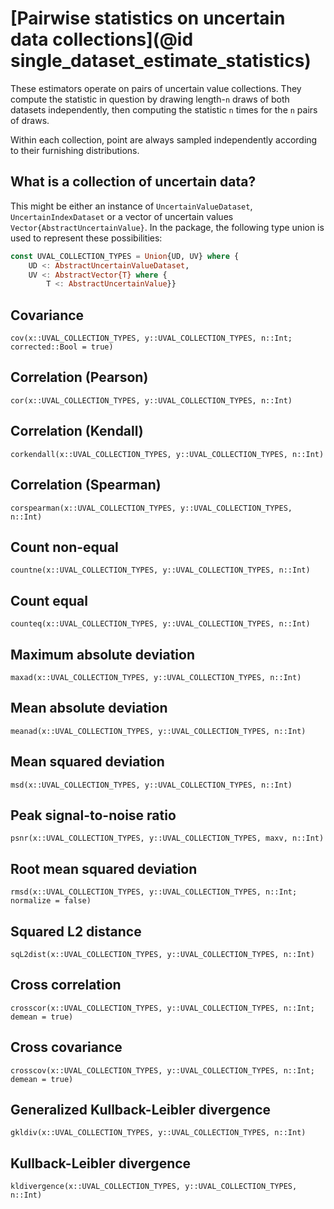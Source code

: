 # [Pairwise statistics on uncertain data collections](@id single_dataset_estimate_statistics)

These estimators operate on pairs of uncertain value collections. They compute the 
statistic in question by drawing length-`n` draws of both datasets independently,
then computing the statistic `n` times for the `n` pairs of draws. 

Within each collection, point are always sampled independently according to their 
furnishing distributions.

## What is a collection of uncertain data?

This might be either an instance of `UncertainValueDataset`, `UncertainIndexDataset` or 
a vector of uncertain values `Vector{AbstractUncertainValue}`. In the package, the following
type union is used to represent these possibilities:

```julia
const UVAL_COLLECTION_TYPES = Union{UD, UV} where {
    UD <: AbstractUncertainValueDataset,
    UV <: AbstractVector{T} where {
        T <: AbstractUncertainValue}}
```

## Covariance

```@docs
cov(x::UVAL_COLLECTION_TYPES, y::UVAL_COLLECTION_TYPES, n::Int; corrected::Bool = true)
```

## Correlation (Pearson)

```@docs
cor(x::UVAL_COLLECTION_TYPES, y::UVAL_COLLECTION_TYPES, n::Int)
```

## Correlation (Kendall)

```@docs
corkendall(x::UVAL_COLLECTION_TYPES, y::UVAL_COLLECTION_TYPES, n::Int)
```

## Correlation (Spearman)

```@docs
corspearman(x::UVAL_COLLECTION_TYPES, y::UVAL_COLLECTION_TYPES, n::Int)
```

## Count non-equal

```@docs
countne(x::UVAL_COLLECTION_TYPES, y::UVAL_COLLECTION_TYPES, n::Int)
```

## Count equal

```@docs
counteq(x::UVAL_COLLECTION_TYPES, y::UVAL_COLLECTION_TYPES, n::Int)
```

## Maximum absolute deviation

```@docs
maxad(x::UVAL_COLLECTION_TYPES, y::UVAL_COLLECTION_TYPES, n::Int)
```

## Mean absolute deviation

```@docs
meanad(x::UVAL_COLLECTION_TYPES, y::UVAL_COLLECTION_TYPES, n::Int)
```

## Mean squared deviation

```@docs
msd(x::UVAL_COLLECTION_TYPES, y::UVAL_COLLECTION_TYPES, n::Int)
```

## Peak signal-to-noise ratio

```@docs
psnr(x::UVAL_COLLECTION_TYPES, y::UVAL_COLLECTION_TYPES, maxv, n::Int)
```

## Root mean squared deviation

```@docs
rmsd(x::UVAL_COLLECTION_TYPES, y::UVAL_COLLECTION_TYPES, n::Int; normalize = false)
```

## Squared L2 distance

```@docs
sqL2dist(x::UVAL_COLLECTION_TYPES, y::UVAL_COLLECTION_TYPES, n::Int)
```

## Cross correlation

```@docs
crosscor(x::UVAL_COLLECTION_TYPES, y::UVAL_COLLECTION_TYPES, n::Int; demean = true)
```

## Cross covariance

```@docs
crosscov(x::UVAL_COLLECTION_TYPES, y::UVAL_COLLECTION_TYPES, n::Int; demean = true)
```

## Generalized Kullback-Leibler divergence

```@docs
gkldiv(x::UVAL_COLLECTION_TYPES, y::UVAL_COLLECTION_TYPES, n::Int)
```

## Kullback-Leibler divergence

```@docs
kldivergence(x::UVAL_COLLECTION_TYPES, y::UVAL_COLLECTION_TYPES, n::Int)
```
